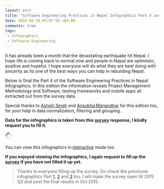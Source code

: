```yaml
---
layout: post
title: "Software Engineering Practices in Nepal Infographics Part 4 includes PM Methodology and Software, testing frameworks and mobile apps"
date: 2015-05-29 07:07:59 +04:00
comments: true
tags: 
 - Infographics
 - Software Engineering
---
```


It has already been a month that the devastating earthquake hit Nepal. I hope life is coming back to normal now and 
people in Nepal are optimistic, positive and hopeful. I hope everyone will do what they are best doing with sincerity
as its one of the best ways you can help in rebuilding Nepal.

Below is final the Part 4 of the Software Engineering Practices in Nepal Infographics. In this edition the information
reveals Project Management Methodology and Software, testing frameworks and mobile apps all extracted out from the
survey data.

Special thanks to [Ashish Singh](http://bit.ly/ashish-singh-blog) and [Ansubha Manandhar](http://bit.ly/ansu-blog) for 
this edition too, for your help in data normalization, filtering and grouping.

**Data for the infographics is taken from this [survey](http://bit.ly/nep-dev-survey) response, I kindly request you to fill it.**
<!-- more -->

<img class="center" src="/images/generic/loading.gif" data-echo="/images/sw-eng-np-infographics-part04/Software_Engineering_Nepal_Mid_2015_Part04.png" title="Software Engineering Practices in Nepal Infographics Part 4" alt="Software Engineering Practices in Nepal Infographics Part 4">

You can view this infographics in [interactive](http://bit.ly/1Fk3WxK) mode too.

**If you enjoyed viewing the infographics, I again request to fill up the [survey](http://bit.ly/nep-dev-survey) if you have not filled it up yet.**

> Thanks to everyone filling up the survey. Do check the previouse infographics Part [1](http://bit.ly/1Prq1Vf), [2](http://bit.ly/sw-eng-np-pt2) and [3](http://bit.ly/sw-eng-np-pt3) too.
> I will make the survey open till 2015 Q3 and post the final results in Oct 2015.
